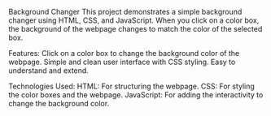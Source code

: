 Background Changer
This project demonstrates a simple background changer using HTML, CSS, and JavaScript. When you click on a color box, the background of the webpage changes to match the color of the selected box.

Features:
Click on a color box to change the background color of the webpage.
Simple and clean user interface with CSS styling.
Easy to understand and extend.

Technologies Used:
HTML: For structuring the webpage.
CSS: For styling the color boxes and the webpage.
JavaScript: For adding the interactivity to change the background color.
